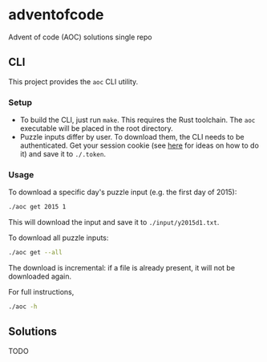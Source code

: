 # adventofcode
Advent of code (AOC) solutions single repo

## CLI
This project provides the `aoc` CLI utility.

### Setup
- To build the CLI, just run `make`. This requires the Rust toolchain. The `aoc` executable will be placed in the root directory.
- Puzzle inputs differ by user. To download them, the CLI needs to be authenticated. Get your session cookie (see [here](https://github.com/wimglenn/advent-of-code-wim/issues/1) for ideas on how to do it)
and save it to `./.token`.

### Usage
To download a specific day's puzzle input (e.g. the first day of 2015):
```bash
./aoc get 2015 1
```
This will download the input and save it to `./input/y2015d1.txt`.

To download all puzzle inputs:
```bash
./aoc get --all
```
The download is incremental: if a file is already present, it will not be downloaded again.

For full instructions,
```bash
./aoc -h
```

## Solutions
TODO

